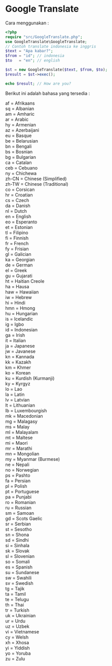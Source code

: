 # Google Translate

Cara menggunakan :
```php
<?php
require "src/GoogleTranslate.php";
use GoogleTranslate\GoogleTranslate;
// Contoh translate indonesia ke inggris
$text = "Apa kabar?";
$from = "id"; // indonesia
$to   = "en"; // english

$st = new GoogleTranslate($text, $from, $to);
$result = $st->exec();

echo $result; // How are you?
```
Berikut ini adalah bahasa yang tersedia :

af = Afrikaans<br>sq = Albanian<br>am = Amharic<br>ar = Arabic<br>hy = Armenian<br>az = Azerbaijani<br>eu = Basque<br>be = Belarusian<br>bn = Bengali<br>bs = Bosnian<br>bg = Bulgarian<br>ca = Catalan<br>ceb = Cebuano<br>ny = Chichewa<br>zh-CN = Chinese (Simplified)<br>zh-TW = Chinese (Traditional)<br>co = Corsican<br>hr = Croatian<br>cs = Czech<br>da = Danish<br>nl = Dutch<br>en = English<br>eo = Esperanto<br>et = Estonian<br>tl = Filipino<br>fi = Finnish<br>fr = French<br>fy = Frisian<br>gl = Galician<br>ka = Georgian<br>de = German<br>el = Greek<br>gu = Gujarati<br>ht = Haitian Creole<br>ha = Hausa<br>haw = Hawaiian<br>iw = Hebrew<br>hi = Hindi<br>hmn = Hmong<br>hu = Hungarian<br>is = Icelandic<br>ig = Igbo<br>id = Indonesian<br>ga = Irish<br>it = Italian<br>ja = Japanese<br>jw = Javanese<br>kn = Kannada<br>kk = Kazakh<br>km = Khmer<br>ko = Korean<br>ku = Kurdish (Kurmanji)<br>ky = Kyrgyz<br>lo = Lao<br>la = Latin<br>lv = Latvian<br>lt = Lithuanian<br>lb = Luxembourgish<br>mk = Macedonian<br>mg = Malagasy<br>ms = Malay<br>ml = Malayalam<br>mt = Maltese<br>mi = Maori<br>mr = Marathi<br>mn = Mongolian<br>my = Myanmar (Burmese)<br>ne = Nepali<br>no = Norwegian<br>ps = Pashto<br>fa = Persian<br>pl = Polish<br>pt = Portuguese<br>pa = Punjabi<br>ro = Romanian<br>ru = Russian<br>sm = Samoan<br>gd = Scots Gaelic<br>sr = Serbian<br>st = Sesotho<br>sn = Shona<br>sd = Sindhi<br>si = Sinhala<br>sk = Slovak<br>sl = Slovenian<br>so = Somali<br>es = Spanish<br>su = Sundanese<br>sw = Swahili<br>sv = Swedish<br>tg = Tajik<br>ta = Tamil<br>te = Telugu<br>th = Thai<br>tr = Turkish<br>uk = Ukrainian<br>ur = Urdu<br>uz = Uzbek<br>vi = Vietnamese<br>cy = Welsh<br>xh = Xhosa<br>yi = Yiddish<br>yo = Yoruba<br>zu = Zulu<br>